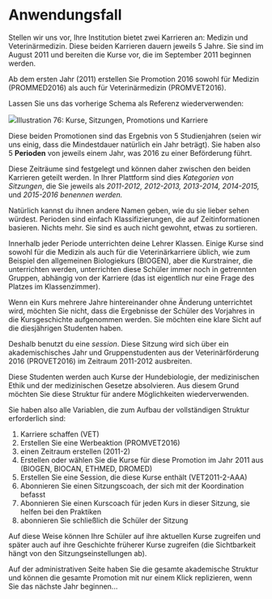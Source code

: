 # Anwendungsfall

Stellen wir uns vor, Ihre Institution bietet zwei Karrieren an: Medizin und Veterinärmedizin. Diese beiden Karrieren dauern jeweils 5 Jahre. Sie sind im August 2011 und bereiten die Kurse vor, die im September 2011 beginnen werden.

Ab dem ersten Jahr \(2011\) erstellen Sie Promotion 2016 sowohl für Medizin \(PROMMED2016\) als auch für Veterinärmedizin \(PROMVET2016\).

Lassen Sie uns das vorherige Schema als Referenz wiederverwenden:

![](../../../.gitbook/assets/graficos92%20%286%29.png)Illustration 76: Kurse, Sitzungen, Promotions und Karriere

Diese beiden Promotionen sind das Ergebnis von 5 Studienjahren \(seien wir uns einig, dass die Mindestdauer natürlich ein Jahr beträgt\). Sie haben also 5 **Perioden** von jeweils einem Jahr, was 2016 zu einer Beförderung führt.

Diese Zeiträume sind festgelegt und können daher zwischen den beiden Karrieren geteilt werden. In Ihrer Plattform sind dies _Kategorien von Sitzungen_, die Sie jeweils als _2011-2012, 2012-2013, 2013-2014, 2014-2015,_  und _2015-2016 benennen werden._

Natürlich kannst du ihnen andere Namen geben, wie du sie lieber sehen würdest. Perioden sind einfach Klassifizierungen, die auf Zeitinformationen basieren. Nichts mehr. Sie sind es auch nicht gewohnt, etwas zu sortieren.

Innerhalb jeder Periode unterrichten deine Lehrer Klassen. Einige Kurse sind sowohl für die Medizin als auch für die Veterinärkarriere üblich, wie zum Beispiel den allgemeinen Biologiekurs \(BIOGEN\), aber die Kurstrainer, die unterrichten werden, unterrichten diese Schüler immer noch in getrennten Gruppen, abhängig von der Karriere \(das ist eigentlich nur eine Frage des Platzes im Klassenzimmer\).

Wenn ein Kurs mehrere Jahre hintereinander ohne Änderung unterrichtet wird, möchten Sie nicht, dass die Ergebnisse der Schüler des Vorjahres in die Kursgeschichte aufgenommen werden. Sie möchten eine klare Sicht auf die diesjährigen Studenten haben.

Deshalb benutzt du eine _session_. Diese Sitzung wird sich über ein akademischisches Jahr und Gruppenstudenten aus der Veterinärförderung 2016 \(PROVET2016\) im Zeitraum 2011-2012 ausbreiten.

Diese Studenten werden auch Kurse der Hundebiologie, der medizinischen Ethik und der medizinischen Gesetze absolvieren. Aus diesem Grund möchten Sie diese Struktur für andere Möglichkeiten wiederverwenden.

Sie haben also alle Variablen, die zum Aufbau der vollständigen Struktur erforderlich sind:

1. Karriere schaffen \(VET\)
2. Erstellen Sie eine Werbeaktion \(PROMVET2016\)
3. einen Zeitraum erstellen \(2011-2\)
4. Erstellen oder wählen Sie die Kurse für diese Promotion im Jahr 2011 aus \(BIOGEN, BIOCAN, ETHMED, DROMED\)
5. Erstellen Sie eine Session, die diese Kurse enthält \(VET2011-2-AAA\)
6. Abonnieren Sie einen Sitzungscoach, der sich mit der Koordination befasst
7. Abonnieren Sie einen Kurscoach für jeden Kurs in dieser Sitzung, sie helfen bei den Praktiken
8. abonnieren Sie schließlich die Schüler der Sitzung

Auf diese Weise können Ihre Schüler auf ihre aktuellen Kurse zugreifen und später auch auf ihre Geschichte früherer Kurse zugreifen \(die Sichtbarkeit hängt von den Sitzungseinstellungen ab\).

Auf der administrativen Seite haben Sie die gesamte akademische Struktur und können die gesamte Promotion mit nur einem Klick replizieren, wenn Sie das nächste Jahr beginnen...

